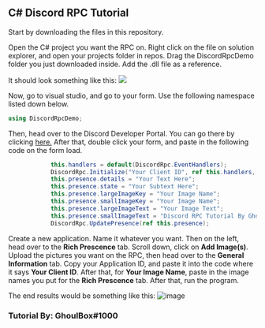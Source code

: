 ## C# Discord RPC Tutorial
Start by downloading the files in this repository.

Open the C# project you want the RPC on. Right click on the file on solution explorer, and open your projects folder in repos. Drag the DiscordRpcDemo folder you just downloaded inside. Add the .dll file as a reference.

It should look something like this:
![](https://user-images.githubusercontent.com/46585903/124998022-86231500-e000-11eb-8902-3a18ab2a7875.png)

Now, go to visual studio, and go to your form. Use the following namespace listed down below.
```csharp
using DiscordRpcDemo;
```
Then, head over to the Discord Developer Portal. You can go there by clicking [here.](https://discord.com/developers/applications)
After that, double click your form, and paste in the following code on the form load.
```csharp
            this.handlers = default(DiscordRpc.EventHandlers);
            DiscordRpc.Initialize("Your Client ID", ref this.handlers, true, null);
            this.presence.details = "Your Text Here";
            this.presence.state = "Your Subtext Here";
            this.presence.largeImageKey = "Your Image Name";
            this.presence.smallImageKey = "Your Image Name";
            this.presence.largeImageText = "Your Image Text";
            this.presence.smallImageText = "Discord RPC Tutorial By GhoulBox#1000";
            DiscordRpc.UpdatePresence(ref this.presence);
```
Create a new application. Name it whatever you want. Then on the left, head over to the **Rich Prescence** tab.
Scroll down, click on **Add Image(s)**.
Upload the pictures you want on the RPC, then head over to the **General Information** tab. Copy your Application ID, and paste it into the code where it says **Your Client ID**. After that, for **Your Image Name**, paste in the image names you put for the **Rich Prescence** tab. After that, run the program.

The end results would be something like this:
![image](https://user-images.githubusercontent.com/46585903/125000577-8d005680-e005-11eb-84a3-416ab78c7863.png)

### Tutorial By: GhoulBox#1000
